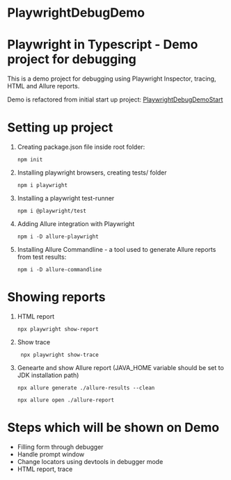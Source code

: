 # PlaywrightDebugDemo
<h1> Playwright in Typescript - Demo project for debugging </h1>
<p>This is a demo project for debugging using Playwright Inspector, tracing, HTML and Allure reports.


Demo is refactored from initial start up project: <a href="https://github.com/arsicl/PlaywrightDebugDemoStart/tree/master">PlaywrightDebugDemoStart</a>
</p>
<h1>Setting up project</h1>
<ol>
<li> Creating package.json file inside root folder:


<code>npm init</code>
</li>

<li>Installing playwright browsers, creating tests/ folder


<code>npm i playwright</code>
 </li>
 
 <li>Installing a playwright test-runner


<code>npm i @playwright/test</code>
 </li>

 <li>Adding Allure integration with Playwright


 <code>npm i -D allure-playwright</code>
 </li>
 
 <li>Installing Allure Commandline - a tool used to generate Allure reports from test results:


<code>npm i -D allure-commandline</code>
</li>
 </ol>




 <h1>Showing reports</h1>
 <ol>
 <li> HTML report


 <code>npx playwright show-report</code>
 </li>

 <li> Show trace


 <code> npx playwright show-trace </code>
 </li>

<li> Genearte and show Allure report (JAVA_HOME variable should be set to JDK installation path)


<code>npx allure generate ./allure-results --clean </code>

<code>npx allure open ./allure-report </code>
</li>

 </ol>
 
 <h1>Steps which will be shown on Demo </h1>
<ul>
<li>Filling form through debugger </li>
<li>Handle prompt window</li>
<li> Change locators using devtools in debugger mode</li>
<li> HTML report, trace <l/i>
</ul>
 
